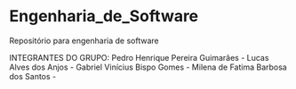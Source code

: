 # Engenharia_de_Software
Repositório para engenharia de software

INTEGRANTES DO GRUPO:
Pedro Henrique Pereira Guimarães - 
Lucas Alves dos Anjos - 
Gabriel Vinícius Bispo Gomes - 
Milena de Fatima Barbosa dos Santos -
